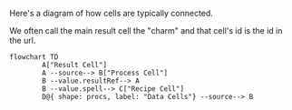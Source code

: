 Here's a diagram of how cells are typically connected.

We often call the main result cell the "charm" and that cell's id is the id in the url.

```mermaid
flowchart TD
        A["Result Cell"]
        A --source--> B["Process Cell"]
        B --value.resultRef--> A
        B --value.spell--> C["Recipe Cell"]
        D@{ shape: procs, label: "Data Cells"} --source--> B
```